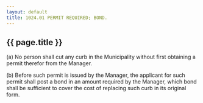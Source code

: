 ```yaml
---
layout: default 
title: 1024.01 PERMIT REQUIRED; BOND.
---
```


{{ page.title }}
----------------

​(a) No person shall cut any curb in the Municipality without first
obtaining a permit therefor from the Manager.

​(b) Before such permit is issued by the Manager, the applicant for such
permit shall post a bond in an amount required by the Manager, which
bond shall be sufficient to cover the cost of replacing such curb in its
original form.
